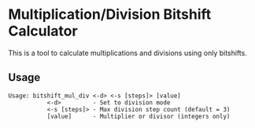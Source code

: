 # Multiplication/Division Bitshift Calculator

This is a tool to calculate multiplications and divisions using only bitshifts.

## Usage
    
    Usage: bitshift_mul_div <-d> <-s [steps]> [value]
               <-d>         - Set to division mode
               <-s [steps]> - Max division step count (default = 3)
               [value]      - Multiplier or divisor (integers only)
